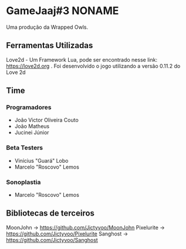#  GameJaaj#3 NONAME

Uma produção da Wrapped Owls.

## Ferramentas Utilizadas

Love2d - Um Framework Lua, pode ser encontrado nesse link: https://love2d.org . Foi desenvolvido o jogo utilizando a versão 0.11.2 do Love 2d

## Time

### Programadores

* João Victor Oliveira Couto
* João Matheus
* Jucinei Júnior

### Beta Testers

* Vinícius "Guará" Lobo
* Marcelo "Roscovo" Lemos

### Sonoplastia

* Marcelo "Roscovo" Lemos

## Bibliotecas de terceiros

MoonJohn -> <https://github.com/Jictyvoo/MoonJohn>
Pixelurite -> <https://github.com/Jictyvoo/Pixelurite>
Sanghost -> <https://github.com/Jictyvoo/Sanghost>
